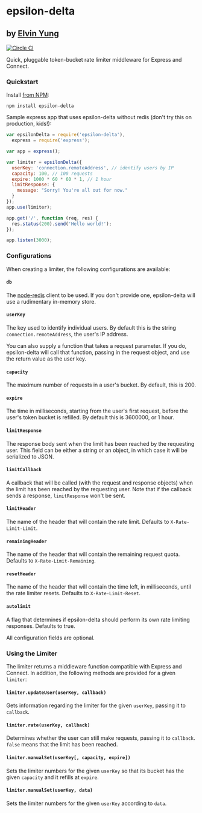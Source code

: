 # epsilon-delta
## by [Elvin Yung](https://github.com/elvinyung)

[![Circle CI](https://circleci.com/gh/elvinyung/epsilon-delta.svg?style=svg)](https://circleci.com/gh/elvinyung/epsilon-delta)

Quick, pluggable token-bucket rate limiter middleware for Express and Connect.

### Quickstart

Install [from NPM](https://www.npmjs.org/package/epsilon-delta):

    npm install epsilon-delta

Sample express app that uses epsilon-delta without redis (don't try this on production, kids!):

```javascript
var epsilonDelta = require('epsilon-delta'),
  express = require('express');

var app = express();

var limiter = epsilonDelta({
  userKey: 'connection.remoteAddress', // identify users by IP
  capacity: 100, // 100 requests
  expire: 1000 * 60 * 60 * 1, // 1 hour
  limitResponse: {
    message: "Sorry! You're all out for now."
  }
});
app.use(limiter);

app.get('/', function (req, res) {
  res.status(200).send('Hello world!');
});

app.listen(3000);
```

### Configurations

When creating a limiter, the following configurations are available:

#### `db`
The [node-redis](https://www.npmjs.org/package/redis) client to be used. If you don't provide one, epsilon-delta will use a rudimentary in-memory store. 

#### `userKey`
The key used to identify individual users. By default this is the string `connection.remoteAddress`, the user's IP address. 

You can also supply a function that takes a request parameter. If you do, epsilon-delta will call that function, passing in the request object, and use the return value as the user key.

#### `capacity`
The maximum number of requests in a user's bucket. By default, this is 200.

#### `expire`
The time in milliseconds, starting from the user's first request, before the user's token bucket is refilled. By default this is 3600000, or 1 hour.

#### `limitResponse`
The response body sent when the limit has been reached by the requesting user. This field can be either a string or an object, in which case it will be serialized to JSON.

#### `limitCallback`
A callback that will be called (with the request and response objects) when the limit has been reached by the requesting user. Note that if the callback sends a response, `limitResponse` won't be sent.

#### `limitHeader`
The name of the header that will contain the rate limit. Defaults to `X-Rate-Limit-Limit`.

#### `remainingHeader`
The name of the header that will contain the remaining request quota. Defaults to `X-Rate-Limit-Remaining`.

#### `resetHeader`
The name of the header that will contain the time left, in milliseconds, until the rate limiter resets. Defaults to `X-Rate-Limit-Reset`.

#### `autolimit`
A flag that determines if epsilon-delta should perform its own rate limiting responses. Defaults to true.

All configuration fields are optional.

### Using the Limiter
The limiter returns a middleware function compatible with Express and Connect. In addition, the following methods are provided for a given `limiter`:

#### `limiter.updateUser(userKey, callback)`
Gets information regarding the limiter for the given `userKey`, passing it to `callback`. 

#### `limiter.rate(userKey, callback)`
Determines whether the user can still make requests, passing it to `callback`. `false` means that the limit has been reached.

#### `limiter.manualSet(userKey[, capacity, expire])`
Sets the limiter numbers for the given `userKey` so that its bucket has the given `capacity` and it refills at `expire`.

#### `limiter.manualSet(userKey, data)`
Sets the limiter numbers for the given `userKey` according to `data`.